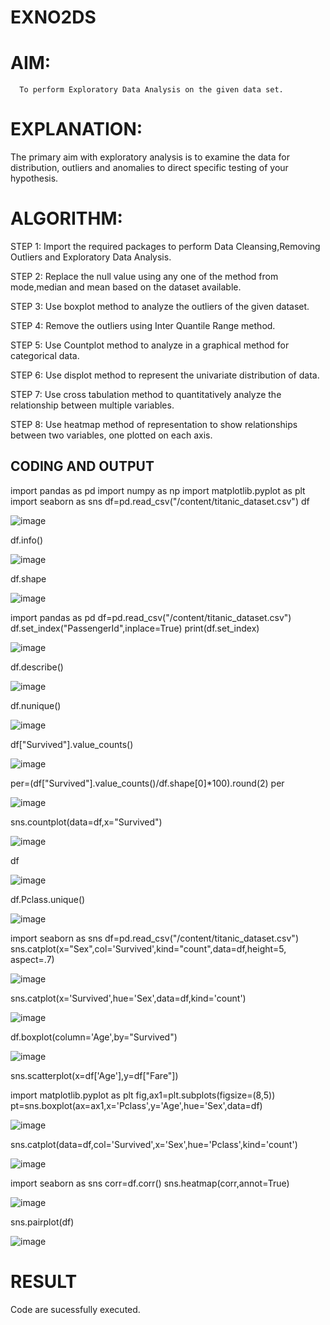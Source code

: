 # EXNO2DS
# AIM:
      To perform Exploratory Data Analysis on the given data set.
      
# EXPLANATION:
  The primary aim with exploratory analysis is to examine the data for distribution, outliers and anomalies to direct specific testing of your hypothesis.
  
# ALGORITHM:
STEP 1: Import the required packages to perform Data Cleansing,Removing Outliers and Exploratory Data Analysis.

STEP 2: Replace the null value using any one of the method from mode,median and mean based on the dataset available.

STEP 3: Use boxplot method to analyze the outliers of the given dataset.

STEP 4: Remove the outliers using Inter Quantile Range method.

STEP 5: Use Countplot method to analyze in a graphical method for categorical data.

STEP 6: Use displot method to represent the univariate distribution of data.

STEP 7: Use cross tabulation method to quantitatively analyze the relationship between multiple variables.

STEP 8: Use heatmap method of representation to show relationships between two variables, one plotted on each axis.

## CODING AND OUTPUT
       
import pandas as pd
import numpy as np
import matplotlib.pyplot as plt
import seaborn as sns
df=pd.read_csv("/content/titanic_dataset.csv")
df


![image](https://github.com/user-attachments/assets/1672caf0-6143-41ef-9735-f8d8f48c0355)

df.info()

![image](https://github.com/user-attachments/assets/299de69f-b58d-4c4d-a9e8-df32e534d790)

df.shape

![image](https://github.com/user-attachments/assets/65371432-9d75-4c87-a196-94065de00b34)

import pandas as pd
df=pd.read_csv("/content/titanic_dataset.csv")
df.set_index("PassengerId",inplace=True)
print(df.set_index)

![image](https://github.com/user-attachments/assets/7becd46c-15c4-4f9b-a75e-5e938f37ffd9)


df.describe()

![image](https://github.com/user-attachments/assets/3a65160e-6870-43d2-a669-829ec69aaa6e)

df.nunique()

![image](https://github.com/user-attachments/assets/69c95c5e-0ba9-46c1-9ec5-c16d1e83bfc6)

df["Survived"].value_counts()

![image](https://github.com/user-attachments/assets/3553d053-1a1b-4352-a949-2bd7cc80e15a)

per=(df["Survived"].value_counts()/df.shape[0]*100).round(2)
per

![image](https://github.com/user-attachments/assets/d01cb488-c9c9-495f-8715-a6759120181f)

sns.countplot(data=df,x="Survived")

![image](https://github.com/user-attachments/assets/0b1f5070-e07a-4086-91bd-50610630480e)

df

![image](https://github.com/user-attachments/assets/2ff7937e-c207-4eac-aa01-cf694da8242d)

df.Pclass.unique()

![image](https://github.com/user-attachments/assets/f4b2e382-08bb-4af8-b024-11ff9fcf50cb)

import seaborn as sns
df=pd.read_csv("/content/titanic_dataset.csv")
sns.catplot(x="Sex",col='Survived',kind="count",data=df,height=5, aspect=.7)

![image](https://github.com/user-attachments/assets/9ff2a3e5-8c14-4c2f-937a-43a67d845b9c)

sns.catplot(x='Survived',hue='Sex',data=df,kind='count')

![image](https://github.com/user-attachments/assets/8531623f-3c00-4e3b-a86d-fd776d806c62)

df.boxplot(column='Age',by="Survived")

![image](https://github.com/user-attachments/assets/876aa106-fd55-45bb-ac2d-cff2a6942144)

sns.scatterplot(x=df['Age'],y=df["Fare"])

import matplotlib.pyplot as plt
fig,ax1=plt.subplots(figsize=(8,5))
pt=sns.boxplot(ax=ax1,x='Pclass',y='Age',hue='Sex',data=df)

![image](https://github.com/user-attachments/assets/19d1e1ac-ddca-437b-9d5e-6fbecaa429fe)

sns.catplot(data=df,col='Survived',x='Sex',hue='Pclass',kind='count')

![image](https://github.com/user-attachments/assets/681772a6-98c7-4f1a-8467-43b91b08eae6)

import seaborn as sns
corr=df.corr()
sns.heatmap(corr,annot=True)

![image](https://github.com/user-attachments/assets/8461faea-d6f0-4bdf-847a-12a4b0144485)

sns.pairplot(df)

![image](https://github.com/user-attachments/assets/a7f29db8-2184-4319-a568-84a9279b4506)


# RESULT
 Code are sucessfully executed.
